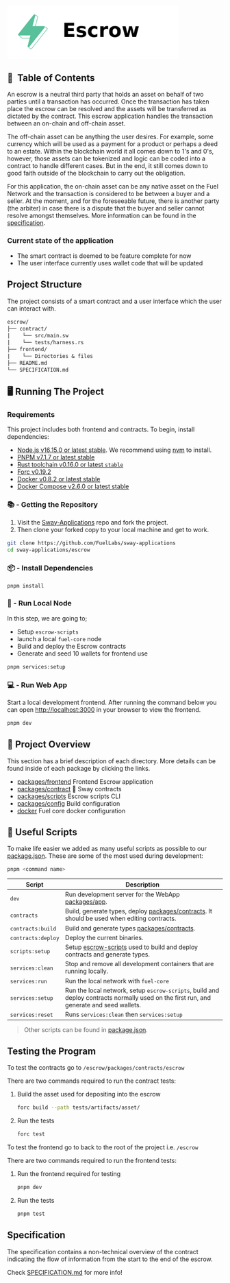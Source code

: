 <picture>
        <source media="(prefers-color-scheme: dark)" srcset=".docs/escrow-logo-dark-theme.png">
        <img alt="escrow logo" width="400px" src=".docs/escrow-logo-light-theme.png">
</picture>
</p>

<h2>📝&nbsp; Table of Contents</h2>

An escrow is a neutral third party that holds an asset on behalf of two parties until a transaction has occurred. Once the transaction has taken place the escrow can be resolved and the assets will be transferred as dictated by the contract. This escrow application handles the transaction between an on-chain and off-chain asset.

The off-chain asset can be anything the user desires. For example, some currency which will be used as a payment for a product or perhaps a deed to an estate. Within the blockchain world it all comes down to 1's and 0's, however, those assets can be tokenized and logic can be coded into a contract to handle different cases. But in the end, it still comes down to good faith outside of the blockchain to carry out the obligation.

For this application, the on-chain asset can be any native asset on the Fuel Network and the transaction is considered to be between a buyer and a seller. At the moment, and for the foreseeable future, there is another party (the arbiter) in case there is a dispute that the buyer and seller cannot resolve amongst themselves. More information can be found in the [specification](./SPECIFICATION.md).

### Current state of the application

- The smart contract is deemed to be feature complete for now
- The user interface currently uses wallet code that will be updated

## Project Structure

The project consists of a smart contract and a user interface which the user can interact with.

<!--Only show most important files e.g. script to run, build etc.-->

```
escrow/
├── contract/
|    └── src/main.sw
|    └── tests/harness.rs
├── frontend/
|    └── Directories & files
├── README.md
└── SPECIFICATION.md
```

## 🖥️ Running The Project

### Requirements

This project includes both frontend and contracts. To begin, install dependencies:

- [Node.js v16.15.0 or latest stable](https://nodejs.org/en/). We recommend using [nvm](https://github.com/nvm-sh/nvm) to install.
- [PNPM v7.1.7 or latest stable](https://pnpm.io/installation/)
- [Rust toolchain v0.16.0 or latest `stable`](https://www.rust-lang.org/tools/install)
- [Forc v0.19.2](https://fuellabs.github.io/sway/v0.19.2/introduction/installation.html#installing-from-pre-compiled-binaries)
- [Docker v0.8.2 or latest stable](https://docs.docker.com/get-docker/)
- [Docker Compose v2.6.0 or latest stable](https://docs.docker.com/get-docker/)

### 📚 - Getting the Repository

1. Visit the [Sway-Applications](https://github.com/FuelLabs/sway-applications) repo and fork the project.
2. Then clone your forked copy to your local machine and get to work.

```sh
git clone https://github.com/FuelLabs/sway-applications
cd sway-applications/escrow
```

### 📦 - Install Dependencies

```sh
pnpm install
```

### 📒 - Run Local Node

In this step, we are going to;

- Setup `escrow-scripts`
- launch a local `fuel-core` node
- Build and deploy the Escrow contracts
- Generate and seed 10 wallets for frontend use

```sh
pnpm services:setup
```

### 💻 - Run Web App

Start a local development frontend. After running the command below you can open [http://localhost:3000](http://localhost:3000) in your browser to view the frontend.

```sh
pnpm dev
```

## 📗 Project Overview
This section has a brief description of each directory.  More details can be found inside of each package by clicking the links.

 - [packages/frontend](./packages/frontend/) Frontend Escrow application
 - [packages/contract](./packages/contracts/) 🌴 Sway contracts
 - [packages/scripts](./packages/scripts/) Escrow scripts CLI
 - [packages/config](./packages/config/) Build configuration
 - [docker](./docker/) Fuel core docker configuration

## 🧰 Useful Scripts

To make life easier we added as many useful scripts as possible to our [package.json](../package.json). These are some of the most used during development:

```sh
pnpm <command name>
```

| Script             | Description                                                                                                                              |
| ------------------ | ---------------------------------------------------------------------------------------------------------------------------------------- |
| `dev`              | Run development server for the WebApp [packages/app](../packages/app/).                                                                  |
| `contracts`        | Build, generate types, deploy [packages/contracts](../packages/contracts). It should be used when editing contracts.                     |
| `contracts:build`  | Build and generate types [packages/contracts](../packages/contracts).                                                                    |
| `contracts:deploy` | Deploy the current binaries.                                                                                                             |
| `scripts:setup`    | Setup [escrow-scripts](../packages/scripts/) used to build and deploy contracts and generate types.                                      |
| `services:clean`   | Stop and remove all development containers that are running locally.                                                                     |
| `services:run`     | Run the local network with `fuel-core`                                                                                                   |
| `services:setup`   | Run the local network, setup `escrow-scripts`, build and deploy contracts normally used on the first run, and generate and seed wallets. |
| `services:reset`   | Runs `services:clean` then `services:setup`                                                                                              |

> Other scripts can be found in [package.json](../package.json).

## Testing the Program

To test the contracts go to `/escrow/packages/contracts/escrow`

There are two commands required to run the contract tests:

1. Build the asset used for depositing into the escrow
   
    ```bash
    forc build --path tests/artifacts/asset/
    ```

2. Run the tests
    
    ```bash
    forc test
    ```

To test the frontend go to back to the root of the project i.e. `/escrow`

There are two commands required to run the frontend tests:

1. Run the frontend required for testing
    
    ```bash
    pnpm dev
    ```

2. Run the tests

    ```bash
    pnpm test
    ```

## Specification

The specification contains a non-technical overview of the contract indicating the flow of information from the start to the end of the escrow.

Check [SPECIFICATION.md](./SPECIFICATION.md) for more info!
